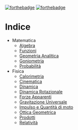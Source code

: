 [![forthebadge](https://forthebadge.com/images/badges/gluten-free.svg)](https://forthebadge.com) [![forthebadge](https://forthebadge.com/images/badges/you-didnt-ask-for-this.svg)](https://forthebadge.com) 

# Indice
- Matematica
	- [Algebra](Matematica/Algebra.md)
	- [Funzioni](Matematica/Funzioni.md)
	- [Geometria Analitica](Matematica/Geometria%20Analitica.md)
	- [Goniometria](Matematica/Goniometria.md)
	- [Probabilità](Matematica/Probabilità.md)
- Fisica
	- [Calorimetria](Fisica/Calorimetria.md)
	- [Cinematica](Fisica/Cinematica.md)
	- [Dinamica](Fisica/Dinamica.md)
	- [Dinamica Rotazionale](Fisica/Dinamica%20rotazionale.md)
	- [Forze Apparenti](Fisica/Forze%20apparenti.md)
	- [Gravitazione Universale](Gravitazione%20Universale.md)
	- [Impulso e Quantità di moto](Fisica/Impulso%20e%20quantità%20di%20moto.md)
	- [Ottica Geometrica](Ottica%20Geometrica.md)
	- [Prodotti](Fisica/Prodotti.md)
	- [Relatività](Relatività.md)

















